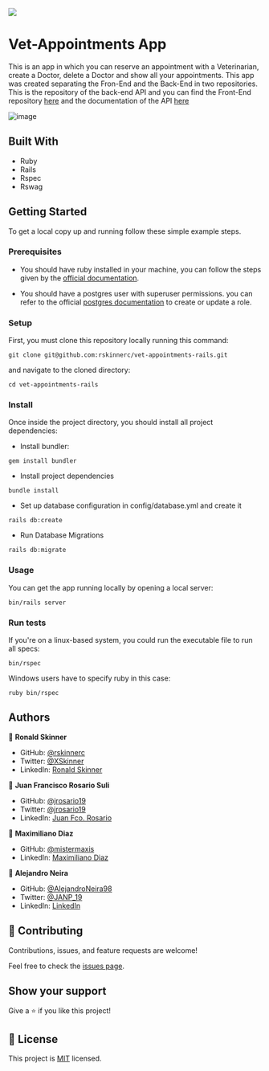 ![](https://img.shields.io/badge/Microverse-blueviolet)

# Vet-Appointments App

This is an app in which you can reserve an appointment with a Veterinarian, create a Doctor, delete a Doctor and show all your appointments. This app was created separating the Fron-End and the Back-End in two repositories. This is the repository of the back-end API and you can find the Front-End repository [here](https://github.com/rskinnerc/vet-appointments-react) and the documentation of the API [here](https://vets-appointment.herokuapp.com/api-docs/index.html)

![image](https://user-images.githubusercontent.com/93448210/193123569-d8713d5d-2046-4736-9b50-07504efefa3b.png)


## Built With

- Ruby
- Rails
- Rspec
- Rswag

## Getting Started

To get a local copy up and running follow these simple example steps.

### Prerequisites

- You should have ruby installed in your machine, you can follow the steps given by the [official documentation](https://www.ruby-lang.org/en/documentation/installation/).

- You should have a postgres user with superuser permissions. you can refer to the official [postgres documentation](https://www.postgresql.org/docs/current/role-attributes.html#:~:text=To%20create%20a%20new%20database,that%20is%20already%20a%20superuser.&text=A%20role%20must%20be%20explicitly,use%20CREATE%20ROLE%20name%20CREATEDB%20.) to create or update a role.

### Setup

First, you must clone this repository locally running this command:

```
git clone git@github.com:rskinnerc/vet-appointments-rails.git
```

and navigate to the cloned directory:

```
cd vet-appointments-rails
```

### Install

Once inside the project directory, you should install all project dependencies:

- Install bundler:

```
gem install bundler
```

- Install project dependencies

```
bundle install
```
- Set up database configuration in config/database.yml and create it
  
```
rails db:create
```

- Run Database Migrations
  
```
rails db:migrate
```
### Usage

You can get the app running locally by opening a local server:

```
bin/rails server
```

### Run tests

If you're on a linux-based system, you could run the executable file to run all specs:

```
bin/rspec
```

Windows users have to specify ruby in this case:

```
ruby bin/rspec
```

## Authors

👤 **Ronald Skinner**

- GitHub: [@rskinnerc](https://github.com/rskinnerc)
- Twitter: [@XSkinner](https://twitter.com/XSkinner)
- LinkedIn: [Ronald Skinner](https://www.linkedin.com/in/rskinnerc)

👤 **Juan Francisco Rosario Suli**

- GitHub: [@jrosario19](https://github.com/jrosario19)
- Twitter: [@jrosario19](https://twitter.com/jrosario19)
- LinkedIn: [Juan Fco. Rosario](https://linkedin.com/in/juan-francisco-rosario-suli-44595051)

👤 **Maximiliano Diaz**

- GitHub: [@mistermaxis](https://github.com/mistermaxis)
- LinkedIn: [Maximiliano Diaz](https://www.linkedin.com/in/mistermaxis/)

👤 **Alejandro Neira**
- GitHub: [@AlejandroNeira98](https://github.com/AlejandroNeira98)
- Twitter: [@JANP_19](https://twitter.com/JANP_19)
- LinkedIn: [LinkedIn](https://www.linkedin.com/in/alejandro-neira-pachon/) 


## 🤝 Contributing

Contributions, issues, and feature requests are welcome!

Feel free to check the [issues page](../../issues/).

## Show your support

Give a ⭐️ if you like this project!

## 📝 License

This project is [MIT](./MIT.md) licensed.

